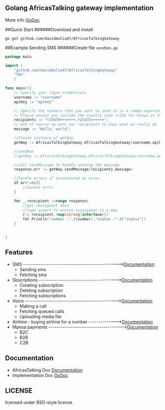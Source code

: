 ## Golang AfricasTalking gateway implementation

More info [GoDoc](http://godoc.org/github.com/davidmutia47/AfricasTalkingGateway)

##Quick Start
######Download and install

    go get github.com/davidmutia47/AfricasTalkingGateway

##Example Sending SMS
######Create file `sendSms.go`
```go
package main

import (
	"github.com/davidmutia47/AfricasTalkingGateway"
	"fmt"
	)

func main(){
    // Specify your login credentials
    username := "username"
    apiKey := "apikey"

    // Specify the numbers that you want to send to in a comma-separated list
    // Please ensure you include the country code (+254 for Kenya in this case)
    recipients := "+25470+++++++,+25475++++++";
    // And of course we want our recipients to know what we really do
    message := "Hello, world";

    //Create instance of getWay
    getWay := AfricasTalkingGateway.AfricasTalkingGateway(username,apikey)

    //sandbox
    //getWay := AfricasTalkingGateway.AfricasTalkingGateway(username,apikey,"sandbox")

    //call sendMessage to handle sending the message
    response,err := getWay.sendMessage(recipients,message)

    //handle errors if encountered an error
    if err!=nil{
    	//handle error
    }

    for _,receipient :=range response{
    	//get receipient data
    	//type assert to ensure receipient is a map
    	r:= receipient.(map[string]interface{})
    	fmt.Println("number :",r[number],"status :",r["status"])
    }


}
```


## Features

* SMS ------------------------------------------------>[Documentation](http://docs.africastalking.com/sms)
    *   Sending sms
    *   Fetching sms 
* Sbscriptions --------------------------------------->[Documentation](http://docs.africastalking.com/subscriptions)
    *   Creating subscription
    *   Deleting subscription
    *   Fetching  subscriptions 
* Voice ---------------------------------------------->[Documentation](http://docs.africastalking.com/voice)
    *   Making a call
    *   Fetching queued calls
    *   Uploading media file
* Airtime - buying airtime for a number -------------->[Documentation](http://docs.africastalking.com/airtime)
* Mpesa payments ------------------------------------->[Documentation](http://docs.africastalking.com/payments)
    *   B2C
    *   B2B
    *   C2B

## Documentation

* AfricasTalking Doc [Documentation](http://docs.africastalking.com)
* Implementation Doc [GoDoc](http://godoc.org/github.com/davidmutia47/AfricasTalkingGateway)

## LICENSE

licensed under BSD-style license

